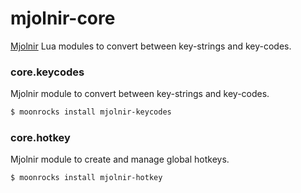 # mjolnir-core

[Mjolnir](https://github.com/mjolnir-io/mjolnir) Lua modules to convert between key-strings and key-codes.

### core.keycodes

Mjolnir module to convert between key-strings and key-codes.

~~~bash
$ moonrocks install mjolnir-keycodes
~~~

### core.hotkey

Mjolnir module to create and manage global hotkeys.

~~~bash
$ moonrocks install mjolnir-hotkey
~~~
